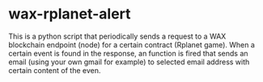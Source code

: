 # wax-rplanet-alert
This is a python script that periodically sends a request to a WAX blockchain endpoint (node) for a certain contract (Rplanet game). 
When a certain event is found in the response, an function is fired that sends an email (using your own gmail for example) to selected 
email address with certain content of the even.
